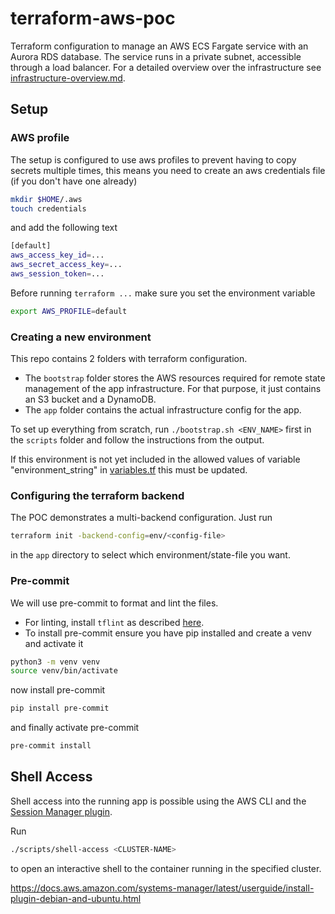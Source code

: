 # terraform-aws-poc

Terraform configuration to manage an AWS ECS Fargate service with an Aurora RDS database.
The service runs in a private subnet, accessible through a load balancer. For a detailed overview over the infrastructure see [infrastructure-overview.md](./documentation/infrastructure-overview.md).

## Setup
### AWS profile
The setup is configured to use aws profiles to prevent having to copy secrets multiple times, this means you need to create 
an aws credentials file (if you don't have one already)
```bash
mkdir $HOME/.aws
touch credentials
```
and add the following text
```bash
[default]
aws_access_key_id=...
aws_secret_access_key=...
aws_session_token=...
```
Before running `terraform ...` make sure you set the environment variable
```bash
export AWS_PROFILE=default
```

### Creating a new environment

This repo contains 2 folders with terraform configuration.
* The `bootstrap` folder stores the AWS resources required for remote state management of the app infrastructure.
  For that purpose, it just contains an S3 bucket and a DynamoDB.
* The `app` folder contains the actual infrastructure config for the app.

To set up everything from scratch, run `./bootstrap.sh <ENV_NAME>` first in the `scripts` folder and follow the instructions from the output.

If this environment is not yet included in the allowed values of variable "environment_string" in [variables.tf](app%2Fvariables.tf)
this must be updated.

### Configuring the terraform backend
The POC demonstrates a multi-backend configuration. Just run
```bash
terraform init -backend-config=env/<config-file>
```
in the `app` directory to select which environment/state-file you want.

### Pre-commit
We will use pre-commit to format and lint the files. 
* For linting, install `tflint` as described [here](https://github.com/terraform-linters/tflint?tab=readme-ov-file#installation).
* To install pre-commit ensure you have pip installed and create a venv and activate it
```bash
python3 -m venv venv
source venv/bin/activate
```
now install pre-commit
```bash
pip install pre-commit
```
and finally activate pre-commit
```bash
pre-commit install
```

## Shell Access
Shell access into the running app is possible using the AWS CLI and the [Session Manager plugin](https://docs.aws.amazon.com/systems-manager/latest/userguide/session-manager-working-with-install-plugin.html).

Run 
```bash
./scripts/shell-access <CLUSTER-NAME>
```
to open an interactive shell to the container running in the specified cluster.

https://docs.aws.amazon.com/systems-manager/latest/userguide/install-plugin-debian-and-ubuntu.html